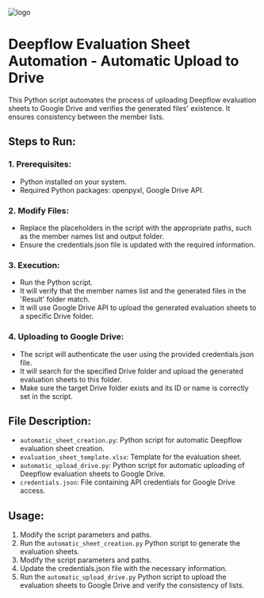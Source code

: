![logo](https://github.com/Hazem-Mrad/deepflow-automation/assets/114618938/6da2781e-2fb0-4e40-9b3e-340eeebe6eaa)
# Deepflow Evaluation Sheet Automation - Automatic Upload to Drive

This Python script automates the process of uploading Deepflow evaluation sheets to Google Drive and verifies the generated files' existence. It ensures consistency between the member lists.

## Steps to Run:

### 1. Prerequisites:
- Python installed on your system.
- Required Python packages: openpyxl, Google Drive API.

### 2. Modify Files:
- Replace the placeholders in the script with the appropriate paths, such as the member names list and output folder.
- Ensure the credentials.json file is updated with the required information.

### 3. Execution:
- Run the Python script.
- It will verify that the member names list and the generated files in the 'Result' folder match.
- It will use Google Drive API to upload the generated evaluation sheets to a specific Drive folder.

### 4. Uploading to Google Drive:
- The script will authenticate the user using the provided credentials.json file.
- It will search for the specified Drive folder and upload the generated evaluation sheets to this folder.
- Make sure the target Drive folder exists and its ID or name is correctly set in the script.

## File Description:
- `automatic_sheet_creation.py`: Python script for automatic Deepflow evaluation sheet creation.
- `evaluation_sheet_template.xlsx`: Template for the evaluation sheet.
- `automatic_upload_drive.py`: Python script for automatic uploading of Deepflow evaluation sheets to Google Drive.
- `credentials.json`: File containing API credentials for Google Drive access.

## Usage:
1. Modify the script parameters and paths.
2. Run the `automatic_sheet_creation.py` Python script to generate the evaluation sheets.
3. Modify the script parameters and paths.
4. Update the credentials.json file with the necessary information.
5. Run the `automatic_upload_drive.py` Python script to upload the evaluation sheets to Google Drive and verify the consistency of lists.

